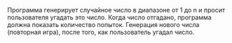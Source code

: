 Программа генерирует случайное число в диапазоне от 1 до n и просит пользователя угадать это число.
Когда число отгадано, программа должна показать количество попыток.
Генерация нового числа (повторная игра), после того, как пользователь угадал число.
